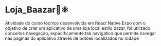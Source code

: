 # Loja_Baazar👕⚛️
Atividade do curso técnico desenvolvida em React Native Expo com o objetivo de criar um aplicativo de uma loja local estilo bazar, foi utilizado conceitos navegação, especificamente tab navigation que permite navegar nas paginas do aplicativo através de botões localizados no rodapé 
